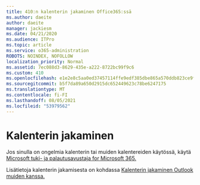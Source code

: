 ```yaml
---
title: 410:n kalenterin jakaminen Office365:ssä
ms.author: daeite
author: daeite
manager: jackiesm
ms.date: 04/21/2020
ms.audience: ITPro
ms.topic: article
ms.service: o365-administration
ROBOTS: NOINDEX, NOFOLLOW
localization_priority: Normal
ms.assetid: 7ec088d3-8629-435e-a222-8722bc99f9c6
ms.custom: 410
ms.openlocfilehash: e1e2e8c5aa0ed37457114ffe9edf385dbe865a570ddb823ce9f44bd1391d9bd3
ms.sourcegitcommit: b5f7da89a650d2915dc652449623c78be6247175
ms.translationtype: MT
ms.contentlocale: fi-FI
ms.lasthandoff: 08/05/2021
ms.locfileid: "53979562"
---
```

# <a name="calendar-sharing"></a>Kalenterin jakaminen

Jos sinulla on ongelmia kalenterin tai muiden kalentereiden käytössä, käytä [Microsoft tuki- ja palautusavustaja for Microsoft 365.](https://diagnostics.office.com/)
  
Lisätietoja kalenterin jakamisesta on kohdassa [Kalenterin jakaminen Outlook muiden kanssa.](https://support.office.com/article/353ed2c1-3ec5-449d-8c73-6931a0adab88.aspx)
